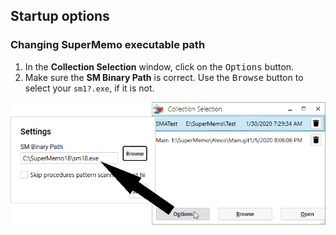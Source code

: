## Startup options

### Changing SuperMemo executable path

1. In the **Collection Selection** window, click on the <kbd>Options</kbd> button.
2. Make sure the **SM Binary Path** is correct. Use the <kbd>Browse</kbd> button to select your `sm1?.exe`, if it is not.

![](content/images/refm-sma-options/options-sm-exe-path.png)